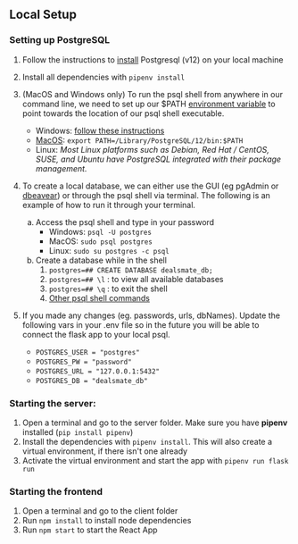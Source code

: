 ## Local Setup

### Setting up PostgreSQL

1.  Follow the instructions to [install](https://www.postgresqltutorial.com/install-postgresql/) Postgresql (v12) on your local machine
2.  Install all dependencies with `pipenv install`
3.  (MacOS and Windows only) To run the psql shell from anywhere in our command line, we need to set up our \$PATH [environment variable](https://superuser.com/questions/284342/what-are-path-and-other-environment-variables-and-how-can-i-set-or-use-them) to point towards the location of our psql shell executable.
    -   Windows: [follow these instructions](https://sqlbackupandftp.com/blog/setting-windows-path-for-postgres-tools)
    -   [MacOS](https://www.cyberciti.biz/faq/appleosx-bash-unix-change-set-path-environment-variable/): `export PATH=/Library/PostgreSQL/12/bin:$PATH`
    -   Linux: _Most Linux platforms such as Debian, Red Hat / CentOS, SUSE, and Ubuntu have PostgreSQL integrated with their package management._
4.  To create a local database, we can either use the GUI (eg pgAdmin or [dbeavear](https://dbeaver.io/download/)) or through the psql shell via terminal. The following is an example of how to run it through your terminal.
    <ol type="a">
        <li> 
            Access the psql shell and type in your password
            <ul>
                <li>Windows: <code>psql -U postgres</code></li>
                <li>MacOS: <code>sudo psql postgres</code></li>
                <li>Linux: <code>sudo su postgres -c psql</code></li>
            </ul>
        </li>
        <li> 
            Create a database while in the shell
            <ol>
                <li><code>postgres=## CREATE DATABASE dealsmate_db;</code></li>
                <li><code>postgres=## \l</code> : to view all available databases</li>
                <li><code>postgres=## \q</code> : to exit the shell</li>
                <li><a href='https://www.postgresqltutorial.com/psql-commands/'>Other psql shell commands</a></li>
            </ol>
        </li>
    </ol>

5.  If you made any changes (eg. passwords, urls, dbNames). Update the following vars in your .env file so in the future you will be able to connect the flask app to your local psql.
    -   `POSTGRES_USER = "postgres"`
    -   `POSTGRES_PW = "password"`
    -   `POSTGRES_URL = "127.0.0.1:5432"`
    -   `POSTGRES_DB = "dealsmate_db"`

### Starting the server:

1. Open a terminal and go to the server folder. Make sure you have **pipenv** installed (`pip install pipenv`)
2. Install the dependencies with `pipenv install`. This will also create a virtual environment, if there isn't one already
3. Activate the virtual environment and start the app with `pipenv run flask run`

### Starting the frontend

1. Open a terminal and go to the client folder
2. Run `npm install` to install node dependencies
3. Run `npm start` to start the React App
